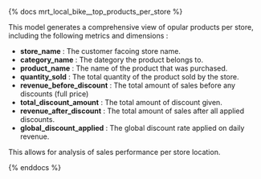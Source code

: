 {% docs mrt_local_bike__top_products_per_store %}

This model generates a comprehensive view of opular products per store, including the following metrics and dimensions :
- **store_name** : The customer facoing store name. 
- **category_name** : The dategory the product belongs to. 
- **product_name** : The name of the product that was purchased.
- **quantity_sold** : The total quantity of the product sold by the store.
- **revenue_before_discount** : The total amount of sales before any discounts (full price)
- **total_discount_amount** : The total amount of discount given. 
- **revenue_after_discount** : The total amount of sales after all applied discounts.
- **global_discount_applied** : The global discount rate applied on daily revenue. 

This allows for analysis of sales performance per store location. 

{% enddocs %}